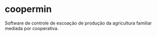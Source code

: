 # coopermin
 Software de controle de escoação de produção da agricultura familiar mediada por cooperativa.
